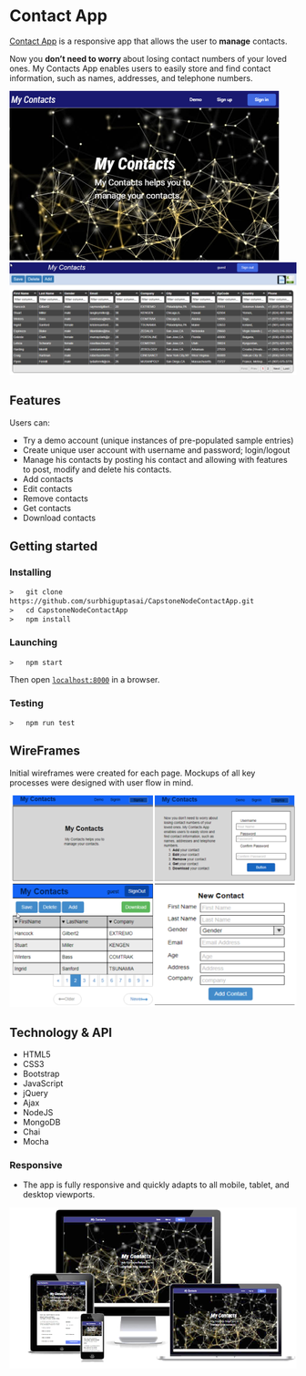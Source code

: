 <h1>Contact App</h1>
<p><a href="https://capstonecontactapp.herokuapp.com/">Contact App</a> is a responsive app that allows the user to  <b>manage</b> contacts. </p>
<p>Now you <b>don’t need to worry </b> about losing contact numbers of your loved ones.
   My Contacts App enables users to easily store and find contact information, such as names, addresses, and telephone numbers.<p>
<img src="public/img/contactAppF1.png">
<img src="public/img/contactAppF2.png">



## Features ##

Users can:

- Try a demo account (unique instances of pre-populated sample entries)
- Create unique user account with username and password; login/logout
- Manage his contacts by posting his contact and allowing with features to post, modify and delete his contacts.
- Add contacts
- Edit contacts
- Remove contacts
- Get contacts
- Download contacts


## Getting started
### Installing
```
>   git clone https://github.com/surbhiguptasai/CapstoneNodeContactApp.git
>   cd CapstoneNodeContactApp
>   npm install
```
### Launching
```
>   npm start
```
Then open [`localhost:8000`](http://localhost:8080) in a browser.
### Testing
```
>   npm run test
```

<h2>WireFrames</h2>
<p>Initial wireframes were created for each page. Mockups of all key processes were designed with user flow in mind.</p>
<img src="public/img/contactApp-mockup3.png">

<h2>Technology & API</h2>
<ul>
  <li>HTML5</li>
  <li>CSS3</li>
  <li>Bootstrap</li>
  <li>JavaScript</li>
  <li>jQuery</li>
  <li>Ajax</li>
  <li>NodeJS</li>
  <li>MongoDB</li>
  <li>Chai</li>
   <li>Mocha</li>
</ul>
<h3>Responsive</h3>
<ul>
  <li>The app is fully responsive and quickly adapts to all mobile, tablet, and desktop viewports.</li>
</ul>
<img src="public/img/contactAppR2.png">
